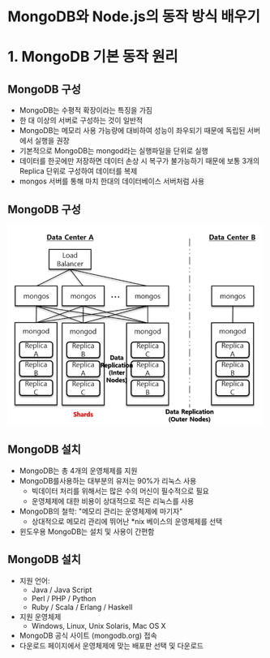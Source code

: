 # MongoDB와 Node.js의 동작 방식 배우기

# 1. MongoDB 기본 동작 원리
## MongoDB 구성
- MongoDB는 수평적 확장이라는 특징을 가짐
- 한 대 이상의 서버로 구성하는 것이 일반적
- MongoDB는 메모리 사용 가능량에 대비하여 성능이 좌우되기 때문에 독립된 서버에서 실행을 권장
- 기본적으로 MongoDB는 mongod라는 실행파일을 단위로 실행
- 데이터를 한곳에만 저장하면 데이터 손상 시 복구가 불가능하기 때문에 보통 3개의 Replica 단위로 구성하여 데이터를 복제
- mongos 서버를 통해 마치 한대의 데이터베이스 서버처럼 사용

## MongoDB 구성
![title](https://github.com/jinmang2/database/blob/master/mongodb%EA%B5%AC%EC%84%B12.PNG?raw=true)

## MongoDB 설치
- MongoDB는 총 4개의 운영체제를 지원
- MongoDB를사용하는 대부분의 유저는 90%가 리눅스 사용
    - 빅데이터 처리를 위해서는 많은 수의 머신이 필수적으로 필요
    - 운영체제에 대한 비용이 상대적으로 적은 리눅스를 사용
- MongoDB의 철학: "메모리 관리는 운영체제에 마기자"
    - 상대적으로 메모리 관리에 뛰어난 *nix 베이스의 운영체제를 선택
- 윈도우용 MongoDB는 설치 및 사용이 간편함

## MongoDB 설치
- 지원 언어:
    - Java / Java Script
    - Perl / PHP / Python
    - Ruby / Scala / Erlang / Haskell
- 지원 운영체제
    - Windows, Linux, Unix Solaris, Mac OS X
- MongoDB 공식 사이트 (mongodb.org) 접속
- 다운로드 페이지에서 운영체제에 맞는 배포판 선택 및 다운로드
